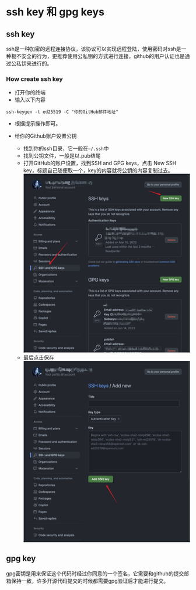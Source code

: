 # ssh key 和 gpg keys

## ssh key

ssh是一种加密的远程连接协议，该协议可以实现远程登陆，使用密码对ssh是一种极不安全的行为，更推荐使用公私钥的方式进行连接，github的用户认证也是通过公私钥来进行的。

### How create ssh key

- 打开你的终端
- 输入以下内容

```shell
ssh-keygen -t ed25519 -C "你的GitHub邮件地址"
```

- 根据提示操作即可。

- 给你的Github账户设置公钥
  - 找到你的ssh目录，它一般在`~/.ssh`中
  - 找到公钥文件，一般是以.pub结尾
  - 打开GitHub的账户设置，找到SSH and GPG keys，点击 New SSH key，标题自己随便取一个，key的内容就将公钥的内容复制过去。![ssh Option](https://raw.githubusercontent.com/YiGuan-z/images/master/1/202307281338422.jpg)
  - 最后点击保存![github save ssh](https://raw.githubusercontent.com/YiGuan-z/images/master/1/202307281345164.jpg)




## gpg key

gpg密钥是用来保证这个代码时经过你同意的一个签名，它需要和github的提交邮箱保持一致，许多开源代码提交的时候都需要gpg验证后才能进行提交。

